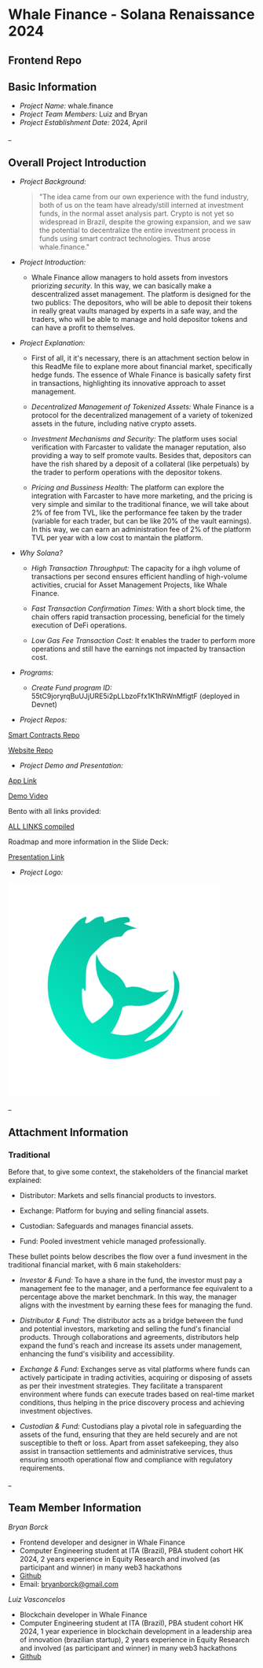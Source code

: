 # Whale Finance - Solana Renaissance 2024

## Frontend Repo

## Basic Information
- *Project Name:* whale.finance
- *Project Team Members:* Luiz and Bryan
- *Project Establishment Date:* 2024, April

_

## Overall Project Introduction
- *Project Background:*

   > "The idea came from our own experience with the fund industry, both of us on the team have already/still interned at investment funds, in the normal asset analysis part. Crypto is not yet so widespread in Brazil, despite the growing expansion, and we saw the potential to decentralize the entire investment process in funds using smart contract technologies. Thus arose whale.finance."

- *Project Introduction:*

  - Whale Finance allow managers to hold assets from investors priorizing *security*. In this way, we can basically make a descentralized asset management. The platform is designed for the two publics: The depositors, who will be able to deposit their tokens in really great vaults managed by experts in a safe way, and the traders, who will be able to manage and hold depositor tokens and can have a profit to themselves.

- *Project Explanation:*

  - First of all, it it's necessary, there is an attachment section below in this ReadMe file to explane more about financial market, specifically hedge funds. The essence of Whale Finance is basically safety first in transactions, highlighting its innovative approach to asset management.

  - *Decentralized Management of Tokenized Assets:* Whale Finance is a protocol for the decentralized management of a variety of tokenized assets in the future, including native crypto assets.

  - *Investment Mechanisms and Security:* The platform uses social verification with Farcaster to validate the manager reputation, also providing a way to self promote vaults. Besides that, depositors can have the rish shared by a deposit of a collateral (like perpetuals) by the trader to perform operations with the depositor tokens.

  - *Pricing and Bussiness Health:* The platform can explore the integration with Farcaster to have more marketing, and the pricing is very simple and similar to the traditional finance, we will take about 2% of fee from TVL, like the performance fee taken by the trader (variable for each trader, but can be like 20% of the vault earnings). In this way, we can earn an administration fee of 2% of the platform TVL per year with a low cost to mantain the platform.

- *Why Solana?*

  - *High Transaction Throughput:* The capacity for a ihgh volume of transactions per second ensures efficient handling of high-volume activities, crucial for Asset Management Projects, like Whale Finance.

  - *Fast Transaction Confirmation Times:* With a short block time, the chain offers rapid transaction processing, beneficial for the timely execution of DeFi operations.

  - *Low Gas Fee Transaction Cost:* It enables the trader to perform more operations and still have the earnings not impacted by transaction cost.

- *Programs:*

  - *Create Fund program ID:* 55tC9joryrqBuUJjURE5i2pLLbzoFfx1K1hRWnMfigtF (deployed in Devnet)

- *Project Repos:*

[Smart Contracts Repo](https://github.com/whale-finance-solana/programs)

[Website Repo](https://github.com/whale-finance-solana/solana-whale)

- *Project Demo and Presentation:*

[App Link](https://solana-whale.vercel.app/)

[Demo Video](https://youtu.be/YIdmGFUyFUM)

Bento with all links provided:

[ALL LINKS compiled](https://bento.me/whalebr)

Roadmap and more information in the Slide Deck:

[Presentation Link](https://www.canva.com/design/DAGBMtNrsx8/MHqC7L6fqzQqISKlFoRPVg/edit?utm_content=DAGBMtNrsx8&utm_campaign=designshare&utm_medium=link2&utm_source=sharebutton)

- *Project Logo:* 

![Project Photo](./frontend/src/assets/whale_logo_green.png)

_

## Attachment Information

### Traditional

Before that, to give some context, the stakeholders of the financial market explained:

  - Distributor: Markets and sells financial products to investors.
  
  - Exchange: Platform for buying and selling financial assets.
  
  - Custodian: Safeguards and manages financial assets.
  
  - Fund: Pooled investment vehicle managed professionally.
  
  These bullet points below describes the flow over a fund invesment in the traditional financial market, with 6 main stakeholders:
  
  - *Investor & Fund:* To have a share in the fund, the investor must pay a management fee to the manager, and a performance fee equivalent to a percentage above the market benchmark. In this way, the manager aligns with the investment by earning these fees for managing the fund.
  
  - *Distributor & Fund:* The distributor acts as a bridge between the fund and potential investors, marketing and selling the fund's financial products. Through collaborations and agreements, distributors help expand the fund's reach and increase its assets under management, enhancing the fund's visibility and accessibility.
  
  - *Exchange & Fund:* Exchanges serve as vital platforms where funds can actively participate in trading activities, acquiring or disposing of assets as per their investment strategies. They facilitate a transparent environment where funds can execute trades based on real-time market conditions, thus helping in the price discovery process and achieving investment objectives.
  
  - *Custodian & Fund:* Custodians play a pivotal role in safeguarding the assets of the fund, ensuring that they are held securely and are not susceptible to theft or loss. Apart from asset safekeeping, they also assist in transaction settlements and administrative services, thus ensuring smooth operational flow and compliance with regulatory requirements.

_

## Team Member Information
*Bryan Borck*

 - Frontend developer and designer in Whale Finance
 - Computer Engineering student at ITA (Brazil), PBA student cohort HK 2024, 2 years experience in Equity Research and involved (as participant and winner) in many web3 hackathons
 - [Github](https://github.com/BryanBorck)
 - Email: bryanborck@gmail.com

*Luiz Vasconcelos*

 - Blockchain developer in Whale Finance
 - Computer Engineering student at ITA (Brazil), PBA student cohort HK 2024, 1 year experience in blockchain development in a leadership area of innovation (brazilian startup), 2 years experience in Equity Research and involved (as participant and winner) in many web3 hackathons
 - [Github](https://github.com/luiz-lvj)
